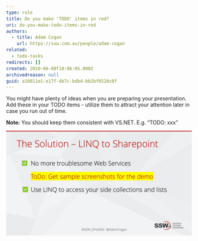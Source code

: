 ```yaml
---
type: rule
title: Do you make 'TODO' items in red?
uri: do-you-make-todo-items-in-red
authors:
  - title: Adam Cogan
    url: https://ssw.com.au/people/adam-cogan
related:
  - todo-tasks
redirects: []
created: 2010-06-08T10:06:05.000Z
archivedreason: null
guid: a10811e1-e17f-4b7c-bdb4-bb2bf0528c8f
---
```

You might have plenty of ideas when you are preparing your presentation. Add these in your TODO items - utilize them to attract your attention later in case you run out of time.

**Note:** You should keep them consistent with VS.NET. E.g. “TODO: xxx”

<!--endintro-->

![Figure: Put your working "TODO:" notes in red and highlighted](goodtodo.jpg)